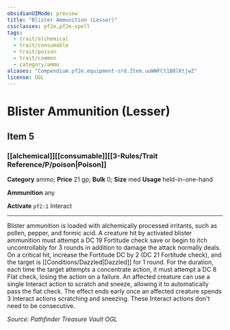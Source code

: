 ```yaml
---
obsidianUIMode: preview
title: "Blister Ammunition (Lesser)"
cssclasses: pf2e,pf2e-spell
tags:
  - trait/alchemical
  - trait/consumable
  - trait/poison
  - trait/common
  - category/ammo
aliases: "Compendium.pf2e.equipment-srd.Item.uoWWFCt1B0lKtjwZ"
license: OGL
---
```

# Blister Ammunition (Lesser)
## Item 5
### [[alchemical]][[consumable]][[3-Rules/Trait Reference/P/poison|Poison]]

**Category** ammo; 
**Price** 21 gp; 
**Bulk** 0; **Size** med
**Usage** held-in-one-hand

**Ammunition** any

**Activate** `pf2:1` Interact

* * *

Blister ammunition is loaded with alchemically processed irritants, such as pollen, pepper, and formic acid. A creature hit by activated blister ammunition must attempt a DC 19 Fortitude check save or begin to itch uncontrollably for 3 rounds in addition to damage the attack normally deals. On a critical hit, increase the Fortitude DC by 2 (DC 21 Fortitude check), and the target is [[Conditions/Dazzled|Dazzled]] for 1 round. For the duration, each time the target attempts a concentrate action, it must attempt a DC 8 Flat check, losing the action on a failure. An affected creature can use a single Interact action to scratch and sneeze, allowing it to automatically pass the flat check. The effect ends early once an affected creature spends 3 Interact actions scratching and sneezing. These Interact actions don't need to be consecutive.

*Source: Pathfinder Treasure Vault*
*OGL*